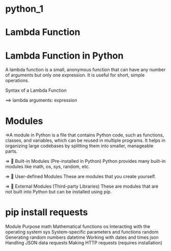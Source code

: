 # python_1

# Lambda Function
  #  Lambda Function in Python
A lambda function is a small, anonymous function that can have any number of arguments but only one expression. It is useful for short, simple operations.

Syntax of a Lambda Function

==> lambda arguments: expression

# Modules
 =>A module in Python is a file that contains Python code, such as functions, classes, and variables, which can be reused in multiple programs. It helps in organizing large codebases by splitting them into smaller, manageable parts.

=> 🔹 Built-in Modules (Pre-installed in Python)
Python provides many built-in modules like math, os, sys, random, etc.

=> 🔹 User-defined Modules
These are modules that you create yourself.

=> 🔹 External Modules (Third-party Libraries)
These are modules that are not built into Python but can be installed using pip.
# pip install requests

 Module  	Purpose
math	    Mathematical functions
os	      Interacting with the operating system
sys	      System-specific parameters and functions
random	  Generating random numbers
datetime	Working with dates and times
json	    Handling JSON data
requests	Making HTTP requests (requires installation)
